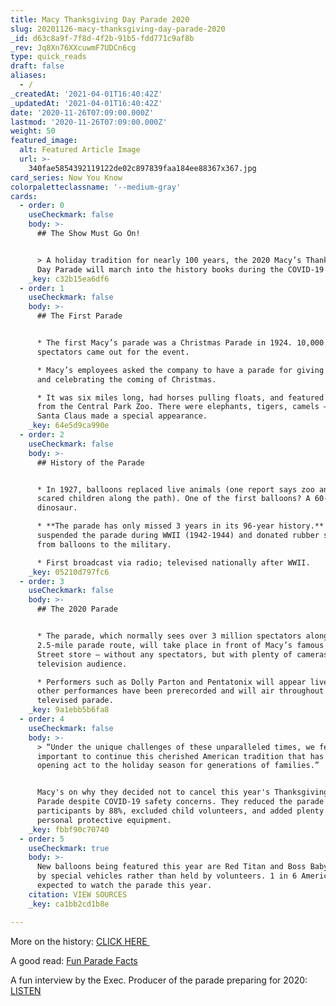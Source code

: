 ```yaml
---
title: Macy Thanksgiving Day Parade 2020
slug: 20201126-macy-thanksgiving-day-parade-2020
_id: d63c8a9f-7f8d-4f2b-91b5-fdd771c9af8b
_rev: Jq8Xn76XXcuwmF7UDCn6cg
type: quick_reads
draft: false
aliases:
  - /
_createdAt: '2021-04-01T16:40:42Z'
_updatedAt: '2021-04-01T16:40:42Z'
date: '2020-11-26T07:09:00.000Z'
lastmod: '2020-11-26T07:09:00.000Z'
weight: 50
featured_image:
  alt: Featured Article Image
  url: >-
    340fae5854392119122de02c897839faa184ee88367x367.jpg
card_series: Now You Know
colorpaletteclassname: '--medium-gray'
cards:
  - order: 0
    useCheckmark: false
    body: >-
      ## The Show Must Go On!


      > A holiday tradition for nearly 100 years, the 2020 Macy’s Thanksgiving
      Day Parade will march into the history books during the COVID-19 pandemic.
    _key: c32b15ea6df6
  - order: 1
    useCheckmark: false
    body: >-
      ## The First Parade


      * The first Macy’s parade was a Christmas Parade in 1924. 10,000
      spectators came out for the event.

      * Macy’s employees asked the company to have a parade for giving thanks
      and celebrating the coming of Christmas.

      * It was six miles long, had horses pulling floats, and featured animals
      from the Central Park Zoo. There were elephants, tigers, camels — and
      Santa Claus made a special appearance.
    _key: 64e5d9ca990e
  - order: 2
    useCheckmark: false
    body: >-
      ## History of the Parade


      * In 1927, balloons replaced live animals (one report says zoo animals
      scared children along the path). One of the first balloons? A 60-foot
      dinosaur.

      * **The parade has only missed 3 years in its 96-year history.** Macy’s
      suspended the parade during WWII (1942-1944) and donated rubber supplies
      from balloons to the military.

      * First broadcast via radio; televised nationally after WWII.
    _key: 05210d797fc6
  - order: 3
    useCheckmark: false
    body: >-
      ## The 2020 Parade


      * The parade, which normally sees over 3 million spectators along its
      2.5-mile parade route, will take place in front of Macy’s famous 34th
      Street store — without any spectators, but with plenty of cameras for the
      television audience.

      * Performers such as Dolly Parton and Pentatonix will appear live, while
      other performances have been prerecorded and will air throughout the
      televised parade.
    _key: 9a1ebb5b6fa8
  - order: 4
    useCheckmark: false
    body: >-
      > “Under the unique challenges of these unparalleled times, we felt it was
      important to continue this cherished American tradition that has been the
      opening act to the holiday season for generations of families.”


      Macy's on why they decided not to cancel this year's Thanksgiving Day
      Parade despite COVID-19 safety concerns. They reduced the parade's
      participants by 88%, excluded child volunteers, and added plenty of
      personal protective equipment.
    _key: fbbf90c70740
  - order: 5
    useCheckmark: true
    body: >-
      New balloons being featured this year are Red Titan and Boss Baby, pulled
      by special vehicles rather than held by volunteers. 1 in 6 Americans are
      expected to watch the parade this year.
    citation: VIEW SOURCES
    _key: ca1bb2cd1b8e

---
```

More on the history: [CLICK HERE ](https://www.macysinc.com/about/history)

A good read: [Fun Parade Facts](https://www.rd.com/list/macys-thanksgiving-parade-facts/)

A fun interview by the Exec. Producer of the parade preparing for 2020: [LISTEN](https://www.radio.com/media/audio-channel/full-interview-with-susan-tercero-exec-producer-of-macys-thanksgiving-day-parade)